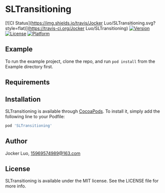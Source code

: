 # SLTransitioning

[![CI Status](https://img.shields.io/travis/Jocker Luo/SLTransitioning.svg?style=flat)](https://travis-ci.org/Jocker Luo/SLTransitioning)
[![Version](https://img.shields.io/cocoapods/v/SLTransitioning.svg?style=flat)](https://cocoapods.org/pods/SLTransitioning)
[![License](https://img.shields.io/cocoapods/l/SLTransitioning.svg?style=flat)](https://cocoapods.org/pods/SLTransitioning)
[![Platform](https://img.shields.io/cocoapods/p/SLTransitioning.svg?style=flat)](https://cocoapods.org/pods/SLTransitioning)

## Example

To run the example project, clone the repo, and run `pod install` from the Example directory first.

## Requirements

## Installation

SLTransitioning is available through [CocoaPods](https://cocoapods.org). To install
it, simply add the following line to your Podfile:

```ruby
pod 'SLTransitioning'
```

## Author

Jocker Luo, 15969574989@163.com

## License

SLTransitioning is available under the MIT license. See the LICENSE file for more info.
